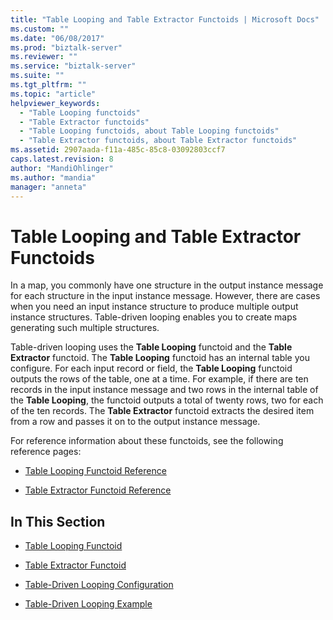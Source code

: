 ```yaml
---
title: "Table Looping and Table Extractor Functoids | Microsoft Docs"
ms.custom: ""
ms.date: "06/08/2017"
ms.prod: "biztalk-server"
ms.reviewer: ""
ms.service: "biztalk-server"
ms.suite: ""
ms.tgt_pltfrm: ""
ms.topic: "article"
helpviewer_keywords: 
  - "Table Looping functoids"
  - "Table Extractor functoids"
  - "Table Looping functoids, about Table Looping functoids"
  - "Table Extractor functoids, about Table Extractor functoids"
ms.assetid: 2907aada-f11a-485c-85c8-03092803ccf7
caps.latest.revision: 8
author: "MandiOhlinger"
ms.author: "mandia"
manager: "anneta"
---
```

# Table Looping and Table Extractor Functoids
In a map, you commonly have one structure in the output instance message for each structure in the input instance message. However, there are cases when you need an input instance structure to produce multiple output instance structures. Table-driven looping enables you to create maps generating such multiple structures.  
  
 Table-driven looping uses the **Table Looping** functoid and the **Table Extractor** functoid. The **Table Looping** functoid has an internal table you configure. For each input record or field, the **Table Looping** functoid outputs the rows of the table, one at a time. For example, if there are ten records in the input instance message and two rows in the internal table of the **Table Looping**, the functoid outputs a total of twenty rows, two for each of the ten records. The **Table Extractor** functoid extracts the desired item from a row and passes it on to the output instance message.  
  
 For reference information about these functoids, see the following reference pages:  
  
-   [Table Looping Functoid Reference](../core/table-looping-functoid-reference.md)  
  
-   [Table Extractor Functoid Reference](../core/table-extractor-functoid-reference.md)  
  
## In This Section  
  
-   [Table Looping Functoid](../core/table-looping-functoid.md)  
  
-   [Table Extractor Functoid](../core/table-extractor-functoid.md)  
  
-   [Table-Driven Looping Configuration](../core/table-driven-looping-configuration.md)  
  
-   [Table-Driven Looping Example](../core/table-driven-looping-example.md)